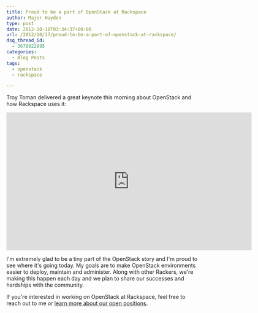 ```yaml
---
title: Proud to be a part of OpenStack at Rackspace
author: Major Hayden
type: post
date: 2012-10-18T03:34:37+00:00
url: /2012/10/17/proud-to-be-a-part-of-openstack-at-rackspace/
dsq_thread_id:
  - 3678922995
categories:
  - Blog Posts
tags:
  - openstack
  - rackspace

---
```

Troy Toman delivered a great keynote this morning about OpenStack and how Rackspace uses it:

<span class="embed-youtube" style="text-align:center; display: block;"><iframe class='youtube-player' type='text/html' width='640' height='360' src='https://www.youtube.com/embed/sP9XaajglPg?version=3&#038;rel=1&#038;fs=1&#038;autohide=2&#038;showsearch=0&#038;showinfo=1&#038;iv_load_policy=1&#038;wmode=transparent' allowfullscreen='true' style='border:0;'></iframe></span>

I'm extremely glad to be a tiny part of the OpenStack story and I'm proud to see where it's going today. My goals are to make OpenStack environments easier to deploy, maintain and administer. Along with other Rackers, we're making this happen each day and we plan to share our successes and hardships with the community.

If you're interested in working on OpenStack at Rackspace, feel free to reach out to me or [learn more about our open positions][1].

 [1]: http://rackertalent.com/
